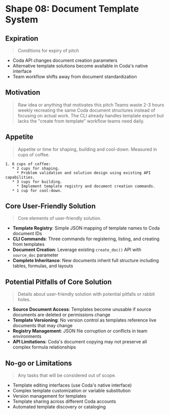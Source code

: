 # Shape 08: Document Template System

## Expiration
> Conditions for expiry of pitch
- Coda API changes document creation parameters
- Alternative template solutions become available in Coda's native interface
- Team workflow shifts away from document standardization

## Motivation
> Raw idea or anything that motivates this pitch
Teams waste 2-3 hours weekly recreating the same Coda document structures instead of focusing on actual work. The CLI already handles template export but lacks the "create from template" workflow teams need daily.

## Appetite
> Appetite or time for shaping, building and cool-down. Measured in cups of coffee.
```
1. 6 cups of coffee:
   * 2 cups for shaping.
     * Problem validation and solution design using existing API capabilities.
   * 3 cups for building.
     * Implement template registry and document creation commands.
   * 1 cup for cool-down.
```

## Core User-Friendly Solution
> Core elements of user-friendly solution.
- **Template Registry**: Simple JSON mapping of template names to Coda document IDs
- **CLI Commands**: Three commands for registering, listing, and creating from templates
- **Document Creation**: Leverage existing `create_doc()` API with `source_doc` parameter
- **Complete Inheritance**: New documents inherit full structure including tables, formulas, and layouts

## Potential Pitfalls of Core Solution
> Details about user-friendly solution with potential pitfalls or rabbit holes.
- **Source Document Access**: Templates become unusable if source documents are deleted or permissions change
- **Template Versioning**: No version control as templates reference live documents that may change
- **Registry Management**: JSON file corruption or conflicts in team environments
- **API Limitations**: Coda's document copying may not preserve all complex formula relationships

## No-go or Limitations
> Any tasks that will be considered out of scope.
- Template editing interfaces (use Coda's native interface)
- Complex template customization or variable substitution
- Version management for templates
- Template sharing across different Coda accounts
- Automated template discovery or cataloging
